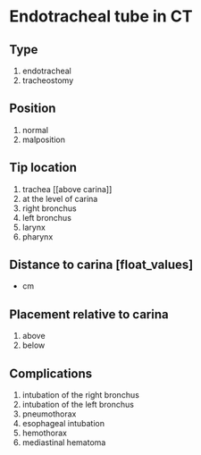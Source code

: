 # Endotracheal tube in CT

## Type
1. endotracheal
2. tracheostomy

## Position
1. normal
2. malposition

## Tip location
1. trachea [[above carina]]
2. at the level of carina
3. right bronchus
4. left bronchus
5. larynx 
6. pharynx

## Distance to carina [float_values]  
- cm 

## Placement relative to carina
1. above
2. below

## Complications
1. intubation of the right bronchus
2. intubation of the left bronchus
3. pneumothorax
4. esophageal intubation
5. hemothorax
6. mediastinal hematoma
